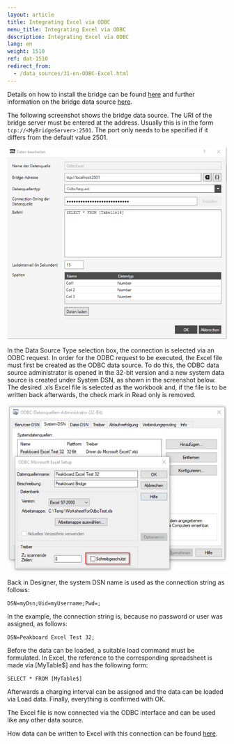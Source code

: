 ```yaml
---
layout: article
title: Integrating Excel via ODBC
menu_title: Integrating Excel via ODBC
description: Integrating Excel via ODBC
lang: en
weight: 1510
ref: dat-1510
redirect_from:
  - /data_sources/31-en-ODBC-Excel.html
---
```


Details on how to install the bridge can be found [here](/administration/01-en-install.html) and further information on the bridge data source [here](/data_sources/14-en-peakboard-bridge.html).

The following screenshot shows the bridge data source. The URI of the bridge server must be entered at the address. Usually this is in the form `tcp://<MyBridgeServer>:2501`. The port only needs to be specified if it differs from the default value 2501.

![ODBC login mask](/assets/images/data-sources/odbc-excel/odbc_form.png)

In the Data Source Type selection box, the connection is selected via an ODBC request.
In order for the ODBC request to be executed, the Excel file must first be created as the ODBC data source. To do this, the ODBC data source administrator is opened in the 32-bit version and a new system data source is created under System DSN, as shown in the screenshot below. The desired .xls Excel file is selected as the workbook and, if the file is to be written back afterwards, the check mark in Read only is removed.

![ODBC Data Source](/assets/images/data-sources/odbc-excel/odbc.png)

Back in Designer, the system DSN name is used as the connection string as follows:

```
DSN=myDsn;Uid=myUsername;Pwd=;
```

In the example, the connection string is, because no password or user was assigned, as follows:

```
DSN=Peakboard Excel Test 32;
```

Before the data can be loaded, a suitable load command must be formulated. In Excel, the reference to the corresponding spreadsheet is made via [MyTable$] and has the following form:

```
SELECT * FROM [MyTable$]
```

Afterwards a charging interval can be assigned and the data can be loaded via Load data. Finally, everything is confirmed with OK.

The Excel file is now connected via the ODBC interface and can be used like any other data source.

How data can be written to Excel with this connection can be found [here](https://templates.peakboard.com/Script-Example-Writing-To-Excel/index).